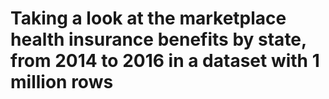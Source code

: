 # Taking a look at the marketplace health insurance benefits by state, from 2014 to 2016 in a dataset with 1 million rows
